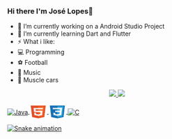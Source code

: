 ### Hi there I'm José Lopes👋



- 🔭 I’m currently working on a Android Studio Project
- 🌱 I’m currently learning Dart and Flutter
- ⚡ What i like: 
- 💻 Programming
- ⚽ Football
- 🎵 Music
- 🚗 Muscle cars

<div align="center">
  <a href="https://github.com/joselopes04/joselopes04">
  <img height="180em" src="https://github-readme-stats.vercel.app/api?username=joselopes04&show_icons=true&theme=dracula&include_all_commits=true&count_private=true"/>
  <img height="180em" src="https://github-readme-stats.vercel.app/api/top-langs/?username=joselopes04&layout=compact&langs_count=16&theme=dracula"/>
</div>
  
  <div style="display: inline_block"><br>
  <img align="center" alt="Java" height="30" width="40" src="https://cdn.jsdelivr.net/gh/devicons/devicon/icons/java/java-original-wordmark.svg">
  <img align="center" alt="HTML" height="30" width="40" src="https://raw.githubusercontent.com/devicons/devicon/master/icons/html5/html5-original.svg">
  <img align="center" alt="CSS" height="30" width="40" src="https://raw.githubusercontent.com/devicons/devicon/master/icons/css3/css3-original.svg">
  <img align="center" alt="C" height="30" width="40" src="https://cdn.jsdelivr.net/gh/devicons/devicon/icons/c/c-original.svg">
    
<div> 

 
  ![Snake animation](https://github.com/joselopes04/joselopes04/blob/output/github-contribution-grid-snake.svg)
 
</div>
